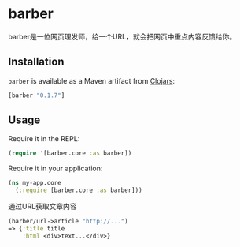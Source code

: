 barber
======

barber是一位网页理发师，给一个URL，就会把网页中重点内容反馈给你。

## Installation

`barber` is available as a Maven artifact from
[Clojars](http://clojars.org/barber):

```clojure
[barber "0.1.7"]
```

## Usage

Require it in the REPL:

```clojure
(require '[barber.core :as barber])
```

Require it in your application:

```clojure
(ns my-app.core
  (:require [barber.core :as barber]))
```

通过URL获取文章内容
```clojure
(barber/url->article "http://...")
=> {:title title
    :html <div>text...</div>}
```
